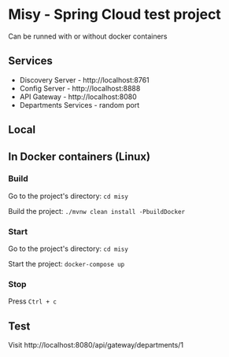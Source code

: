 # Misy - Spring Cloud test project
Can be runned with or without docker containers
## Services
* Discovery Server - http://localhost:8761
* Config Server - http://localhost:8888
* API Gateway - http://localhost:8080
* Departments Services - random port

## Local

## In Docker containers (Linux)
### Build
Go to the project's directory: `cd misy`

Build the project: `./mvnw clean install -PbuildDocker`
### Start
Go to the project's directory: `cd misy`

Start the project: `docker-compose up` 
### Stop
Press `Ctrl + c`

## Test
Visit http://localhost:8080/api/gateway/departments/1 